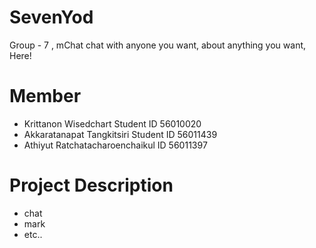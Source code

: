 # SevenYod
Group - 7 , mChat chat with anyone you want, about anything you want, Here!

# Member
- Krittanon Wisedchart Student ID 56010020
- Akkaratanapat Tangkitsiri Student ID 56011439
- Athiyut Ratchatacharoenchaikul ID 56011397
# Project Description
  - chat
  - mark
  - etc..
